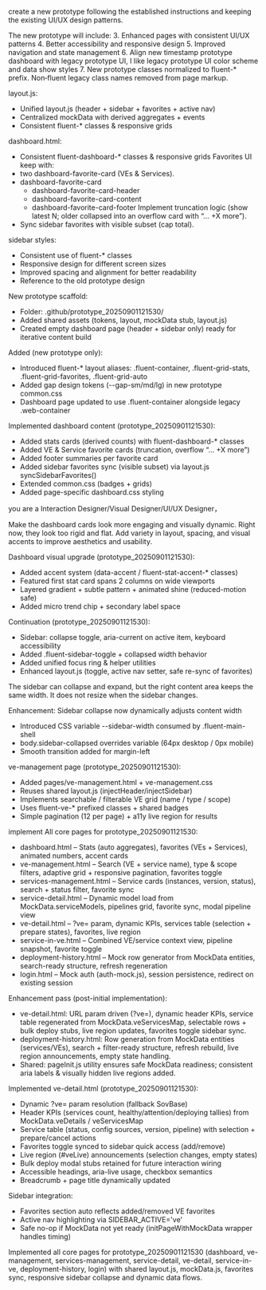 create a new prototype following the established instructions and keeping the existing UI/UX design patterns. 

The new prototype will include:
3. Enhanced pages with consistent UI/UX patterns
4. Better accessibility and responsive design
5. Improved navigation and state management
6. Align new timestamp prototype dashboard with legacy prototype UI, I like legacy prototype UI color scheme and data show styles
7. New prototype classes normalized to fluent-* prefix. Non‑fluent legacy class names removed from page markup.

layout.js:
- Unified layout.js (header + sidebar + favorites + active nav)
- Centralized mockData with derived aggregates + events
- Consistent fluent-* classes & responsive grids

dashboard.html:
- Consistent fluent-dashboard-* classes & responsive grids
Favorites UI keep with:
- two dashboard-favorite-card (VEs & Services).
- dashboard-favorite-card
  - dashboard-favorite-card-header
  - dashboard-favorite-card-content
  - dashboard-favorite-card-footer Implement truncation logic (show latest N; older collapsed into an overflow card with “… +X more”).
- Sync sidebar favorites with visible subset (cap total).

sidebar styles:
- Consistent use of fluent-* classes
- Responsive design for different screen sizes
- Improved spacing and alignment for better readability
- Reference to the old prototype design

New prototype scaffold:
- Folder: .github/prototype_20250901121530/
- Added shared assets (tokens, layout, mockData stub, layout.js)
- Created empty dashboard page (header + sidebar only) ready for iterative content build

Added (new prototype only):
- Introduced fluent-* layout aliases: .fluent-container, .fluent-grid-stats, .fluent-grid-favorites, .fluent-grid-auto
- Added gap design tokens (--gap-sm/md/lg) in new prototype common.css
- Dashboard page updated to use .fluent-container alongside legacy .web-container

Implemented dashboard content (prototype_20250901121530):
- Added stats cards (derived counts) with fluent-dashboard-* classes
- Added VE & Service favorite cards (truncation, overflow “… +X more”)
- Added footer summaries per favorite card
- Added sidebar favorites sync (visible subset) via layout.js syncSidebarFavorites()
- Extended common.css (badges + grids)
- Added page-specific dashboard.css styling



you are a Interaction Designer/Visual Designer/UI/UX Designer，

Make the dashboard cards look more engaging and visually dynamic.
Right now, they look too rigid and flat. Add variety in layout, spacing, and visual accents to improve aesthetics and usability.

Dashboard visual upgrade (prototype_20250901121530):
- Added accent system (data-accent / fluent-stat-accent-* classes)
- Featured first stat card spans 2 columns on wide viewports
- Layered gradient + subtle pattern + animated shine (reduced-motion safe)
- Added micro trend chip + secondary label space

Continuation (prototype_20250901121530):
- Sidebar: collapse toggle, aria-current on active item, keyboard accessibility
- Added .fluent-sidebar-toggle + collapsed width behavior
- Added unified focus ring & helper utilities
- Enhanced layout.js (toggle, active nav setter, safe re-sync of favorites)


The sidebar can collapse and expand, but the right content area keeps the same width. It does not resize when the sidebar changes.

Enhancement: Sidebar collapse now dynamically adjusts content width
- Introduced CSS variable --sidebar-width consumed by .fluent-main-shell
- body.sidebar-collapsed overrides variable (64px desktop / 0px mobile)
- Smooth transition added for margin-left

ve-management page (prototype_20250901121530):
- Added pages/ve-management.html + ve-management.css
- Reuses shared layout.js (injectHeader/injectSidebar)
- Implements searchable / filterable VE grid (name / type / scope)
- Uses fluent-ve-* prefixed classes + shared badges
- Simple pagination (12 per page) + a11y live region for results

implement All core pages  for prototype_20250901121530:
- dashboard.html – Stats (auto aggregates), favorites (VEs + Services), animated numbers, accent cards
- ve-management.html – Search (VE + service name), type & scope filters, adaptive grid + responsive pagination, favorites toggle
- services-management.html – Service cards (instances, version, status), search + status filter, favorite sync
- service-detail.html – Dynamic model load from MockData.serviceModels, pipelines grid, favorite sync, modal pipeline view
- ve-detail.html – ?ve= param, dynamic KPIs, services table (selection + prepare states), favorites, live region
- service-in-ve.html – Combined VE/service context view, pipeline snapshot, favorite toggle
- deployment-history.html – Mock row generator from MockData entities, search-ready structure, refresh regeneration
- login.html – Mock auth (auth-mock.js), session persistence, redirect on existing session

Enhancement pass (post-initial implementation):
- ve-detail.html: URL param driven (?ve=), dynamic header KPIs, service table regenerated from MockData.veServicesMap, selectable rows + bulk deploy stubs, live region updates, favorites toggle sidebar sync.
- deployment-history.html: Row generation from MockData entities (services/VEs), search + filter-ready structure, refresh rebuild, live region announcements, empty state handling.
- Shared: pageInit.js utility ensures safe MockData readiness; consistent aria labels & visually hidden live regions added.

Implemented ve-detail.html (prototype_20250901121530):
- Dynamic ?ve= param resolution (fallback SovBase)
- Header KPIs (services count, healthy/attention/deploying tallies) from MockData.veDetails / veServicesMap
- Service table (status, config sources, version, pipeline) with selection + prepare/cancel actions
- Favorites toggle synced to sidebar quick access (add/remove)
- Live region (#veLive) announcements (selection changes, empty states)
- Bulk deploy modal stubs retained for future interaction wiring
- Accessible headings, aria-live usage, checkbox semantics
- Breadcrumb + page title dynamically updated

Sidebar integration:
- Favorites section auto reflects added/removed VE favorites
- Active nav highlighting via SIDEBAR_ACTIVE='ve'
- Safe no-op if MockData not yet ready (initPageWithMockData wrapper handles timing)

Implemented all core pages for prototype_20250901121530 (dashboard, ve-management, services-management, service-detail, ve-detail, service-in-ve, deployment-history, login) with shared layout.js, mockData.js, favorites sync, responsive sidebar collapse and dynamic data flows.
